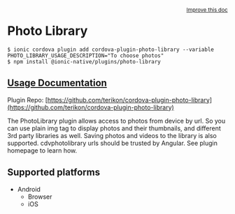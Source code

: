 <a style="float:right;font-size:12px;" href="http://github.com/danielsogl/awesome-cordova-plugins/edit/master/src/@awesome-cordova-plugins/plugins/photo-library/index.ts#L53">
  Improve this doc
</a>

# Photo Library

```
$ ionic cordova plugin add cordova-plugin-photo-library --variable PHOTO_LIBRARY_USAGE_DESCRIPTION="To choose photos"
$ npm install @ionic-native/plugins/photo-library
```

## [Usage Documentation](https://ionicframework.com/docs/native/photo-library/)

Plugin Repo: [https://github.com/terikon/cordova-plugin-photo-library](https://github.com/terikon/cordova-plugin-photo-library)

The PhotoLibrary plugin allows access to photos from device by url. So you can use plain img tag to display photos and their thumbnails, and different 3rd party libraries as well.
Saving photos and videos to the library is also supported.
cdvphotolibrary urls should be trusted by Angular. See plugin homepage to learn how.

## Supported platforms

- Android
  - Browser
  - iOS
  


